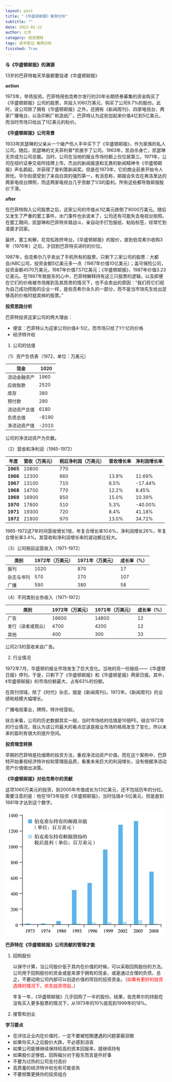 ```yaml
---
layout: post
title: "《华盛顿邮报》案例分析"
subtitle: ""
date: 2022-02-22
author: 七月
category: 投资理财
tags: 读书笔记 案例分析
finished: True
---
```


**与《华盛顿邮报》的渊源**

13岁的巴菲特每天早晨都要投递《华盛顿邮报》

**action**

1973年，举债投资。巴菲特用伯克希尔发行的20年长期债券募集的资金购买了《华盛顿邮报》公司的股票，共投入1060万美元，购买了公司9.7%的股份。此时，该公司除了拥有《华盛顿邮报》之外，还拥有《新闻周刊》、四家电视台、两家广播电台，以及印刷厂和造纸厂。巴菲特认为这些加起来价值4亿到5亿美元，而当时市场只给出了1亿美元的标价。

**《华盛顿邮报》公司背景**

1933年凯瑟琳的父亲从一个破产伤人手中买下了《华盛顿邮报》，作为家族的私人公司。随后，凯瑟琳的丈夫菲利普*凯接手了公司。1963年，凯自杀身亡，凯瑟琳无奈成为公司总裁。当时，公司在当地的报业市场份额上仅位居第三。1971年，公司在纽约证券交易所挂牌上市。杰出的新闻报道和无畏的新闻精神令《华盛顿邮报》声名鹊起，并获得了普利策新闻奖。但是在1973年，它的商业前景开始令人担忧。华尔街感受到了来自白宫的强烈第一，有消息称，邮报会失去在弗洛里达的两家电视台牌照，而这两家电视台几乎贡献了1/3的盈利。所有这些都导致邮报股价下滑。

**after**

在巴菲特购入公司股票之后，这家公司的市值从1亿美元跌倒了8000万美元。随后又发生了严重的罢工事件，水门事件也余波未了，公司还有可能失去电视台拍照。在罢工期间，凯瑟琳和巴菲特并肩战斗，亲自动手打包报纸、粘贴标签，经常忙到凌晨才回家。

最终，罢工和解，尼克松政府垮台。《华盛顿邮报》的股价，直到伯克希尔收购3年（1976年）之后，才回到巴菲特买进时的价位。

1987年，伯克希尔几乎卖出了手机所有的股票，只剩下三家公司的股票：大都会/ABC公司，投资金额5亿美元多一点（1987年价值10亿美元）；盖可保险公司，投资金额4570万美元，1987年价值7.57亿美元；《华盛顿邮报》，1987年价值3.23亿美元。在1987年致股东的心中，巴菲特解释持有这三只股票的逻辑，以及即便在它们的价格被市场推到及其昂贵的情况下，也不会卖出的原因：“我们将它们视为自己成功控股的企业一样，是伯克希尔永久的一部分，而不是当市场先生给出足够高的价格时就卖掉的股票。”

**投资思路分析**

巴菲特投资这家公司的两大理由：

* 便宜：巴菲特认为这家公司价值4-5亿，而市场只给了1个亿的价格
* 经济特许权

1. 公司的估值

（1）资产负债表（1972，单位：万美元）  

| 现金         | 1020  |
| ------------ | ----- |
| 流动金融资产 | 1960  |
| 应收账款     | 2520  |
| 库存         | 380   |
| 预付款       | 290   |
| 流动资产总值 | 6180  |
| 负债总值     | -8190 |
| 净流动资产值 | -2010 |

公司的净流动资产为负数。

（2）营收和净利润（1965-1972）

| **年度** | **营收（万美元）** | **税后净利润（万美元）** | **营收增长率** | **净利润增长率** |
| -------- | ------------------ | ------------------------ | -------------- | ---------------- |
| **1965** | 10800              | 770                      |                |                  |
| **1966** | 12300              | 860                      | 13.9%          | 11.69%           |
| **1967** | 13100              | 710                      | 6.5%           | -17.44%          |
| **1968** | 14700              | 770                      | 12.2%          | 8.45%            |
| **1969** | 16900              | 850                      | 15.0%          | 10.39%           |
| **1970** | 17800              | 510                      | 5.3%           | -40.00%          |
| **1971** | 19300              | 720                      | 8.4%           | 41.18%           |
| **1972** | 21800              | 970                      | 13.0%          | 34.72%           |

1965-1972这7年时间营收增长1倍，年复合增长率10.6%，净利润增长26%，年复合增长率3.4%。其营收和净利润增长率的波动都比较大。

（3）公司税前运营收入（1971-1972）

| 类别       | 1972年（万美元） | 1971年（万美元） | 成长率（%） |
| ---------- | ---------------- | ---------------- | ----------- |
| 报刊       | 1020             | 870              | 17          |
| 杂志与书刊 | 570              | 270              | 107         |
| 广播       | 590              | 380              | 58          |

（4）不同类别业务收入（1971-1972） 

| 类别               | 1972年（万美元） | 1971年（万美元） | 成长率（%） |
| ------------------ | ---------------- | ---------------- | ----------- |
| 广告               | 16600            | 14800            | 12          |
| 发行（读者或观众） | 4700             | 4200             | 12          |
| 其他               | 400              | 300              | 33          |

公司2/3的营收来自广告。

2. 行业情况

1972年7月，华盛顿的报业市场发生了巨大变化。当地的另一份报纸——《华盛顿日报》停刊。于是，只剩下了《华盛顿邮报》和《华盛顿星报》两家日报。其中，《华盛顿邮报》的市场份额最大，占有63%的份额。

在周刊领域，除了《时代》杂志，就是《新闻周刊》。1972年，《新闻周刊》的业绩和规模大幅增长。

广播电视事业，牌照，特许经营权。

综合来看，公司的历史数据其实一般，当时市场给的估值是10倍PE。结合1972年的行业情况，我认为该公司最大的看点应该是报业市场的格局发生了变化，所以未来的盈利有很大的提升空间。

**投资理念转换**

早期的巴菲特是捡烟蒂的投资方法，重视净流动资产价值。而在这个案例中，巴菲特开始重视经济特许权和管理层品质，看重未来巨大的利润增长，没有根据净流动资产价值做出决策。

**《华盛顿邮报》对伯克希尔的贡献**

这项1060万美元的投资，到2005年市值成长为13亿美元，还不包括历年的分红。需要注意的是：他在1973年投资《华盛顿邮报》，当时估值4-5亿美元，但是直到1981年才达到这个数字。

![image-20220222095707440](/img//image-20220222095707440.png)



**巴菲特在《华盛顿邮报》公司贡献的管理才能**

1. 回购股份

   以保守计算，当公司股价低于其内在价值的时候，可以采取回购股份的方法。公司用于回购股份的资金或是来源于拥有的现金，或是通过合理的负债，总之，不要动用公司内部可以创造价值的项目的投资资金。（<font color=red>如果有更好的投资选择的情况下，优先投资项目。</font>）

   年复一年，《华盛顿邮报》几乎回购了一半的股份。结果，伯克希尔的持股在没有买入更多股票的情况下，从1973年的10%提高到1999年的18%。

2. 接管和创业

**学习要点**

* 在评估企业内在价值时，一定不要被短期遭遇的问题蒙蔽双眼
* 如果你买入之后股价大跌，不必感到沮丧
* 如果公司能够继续保持较高的资本回报率，就继续持有
* 如果股价足够低，回购福分对于股东而言是件好事
* 不要为过热的公司支付高价
* 高质量的经济特许权也有可能丧失
* 不要频繁更换你的投资组合







